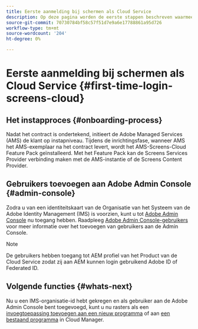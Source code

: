 ```yaml
---
title: Eerste aanmelding bij schermen als Cloud Service
description: Op deze pagina worden de eerste stappen beschreven waarmee u aan de slag gaat met Schermen als Cloud Service.
source-git-commit: 70730784bf58c57f51d7e9a6e17788861a95d726
workflow-type: tm+mt
source-wordcount: '204'
ht-degree: 0%

---
```



# Eerste aanmelding bij schermen als Cloud Service {#first-time-login-screens-cloud}


## Het instapproces {#onboarding-process}

Nadat het contract is ondertekend, initieert de Adobe Managed Services (AMS) de klant op instapniveau. Tijdens de inrichtingsfase, wanneer AMS het AMS-exemplaar na het contract levert, wordt het AMS-Screens-Cloud Feature Pack geïnstalleerd. Met het Feature Pack kan de Screens Services Provider verbinding maken met de AMS-instantie of de Screens Content Provider.

## Gebruikers toevoegen aan Adobe Admin Console {#admin-console}

Zodra u van een identiteitskaart van de Organisatie van het Systeem van de Adobe Identity Management (IMS) is voorzien, kunt u tot [Adobe Admin Console](https://adminconsole.adobe.com/) nu toegang hebben. Raadpleeg [Adobe Admin Console-gebruikers](https://helpx.adobe.com/enterprise/admin-guide.html/enterprise/using/users.ug.html) voor meer informatie over het toevoegen van gebruikers aan de Admin Console.

>[!NOTE]
>De gebruikers hebben toegang tot AEM profiel van het Product van de Cloud Service zodat zij aan AEM kunnen login gebruikend Adobe ID of Federated ID.

## Volgende functies {#whats-next}

Nu u een IMS-organisatie-id hebt gekregen en als gebruiker aan de Adobe Admin Console bent toegevoegd, kunt u nu rasters als een [invoegtoepassing toevoegen aan een nieuw programma](/help/screens-cloud/onboarding-screens-cloud/add-on-new-program-screens-cloud.md) of aan [een bestaand programma](/help/screens-cloud/onboarding-screens-cloud/add-on-existing-program-screens-cloud.md) in Cloud Manager.